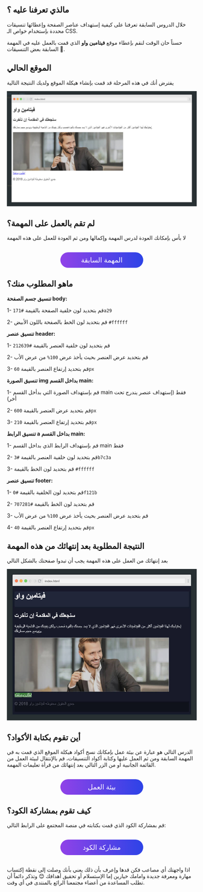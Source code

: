 ## مالذي تعرفنا عليه ؟

خلال الدروس السابقة تعرفنا على كيفية إستهداف عناصر الصفحة وإعطائها تنسيقات محددة بإستخدام خواص الـ CSS.

حسناً حان الوقت لنقم بإعطاء موقع **فيتامين واو** الذي قمت بالعمل عليه في المهمة السابقة بعض التنسيقات :partying_face:.

## الموقع الحالي

يفترض أنك في هذه المرحلة قد قمت بإنشاء هيكلة الموقع ولديك النتيجة التالية

![نتيجة المهمة السابقة](assets/1.jpg)

## لم تقم بالعمل على المهمة؟

لا بأس بإمكانك العودة لدرس المهمة وإكمالها ومن ثم العودة للعمل على هذه المهمة

<a href="https://coretabs.net/classroom/frontend/html-css-basics/العمل-على-هيكلة-المشروع/التدرب-على-تقسيم-وهيكلة-الصفحات" style="display: block; width: 200px; background-color: #5355e8; background-image:linear-gradient(to left, #2d43e7, #9042e8); color:#fff; padding: 10px; margin: 30px auto; border-radius:100px; text-decoration: none; font-size: 18px; text-align: center;" target="_blank">المهمة السابقة</a>

## ماهو المطلوب منك؟

**تنسيق جسم الصفحة body:**

1- قم بتحديد لون خلفية الصفحة بالقيمة `#171a29`

2- قم بتحديد لون الخط بالصفحة باللون الأبيض `#ffffff`

**تنسيق عنصر header:**

1- قم بتحديد لون خلفية العنصر بالقيمة `#212639`

2- قم بتحديد عرض العنصر بحيث يأخذ عرض `100%` من عرض الأب

3- قم بتحديد إرتفاع العنصر بالقيمة `60px`

**تنسيق الصورة img بداخل القسم main:**

1- قم بإستهداف الصورة التي بدأخل القسم main فقط (إستهداف عنصر يندرج تحت أخر)

2- قم بتحديد عرض العنصر بالقيمة `600px`

3- قم بتحديد إرتفاع العنصر بالقيمة `210px`

**تنسيق الرابط a بداخل القسم main:**

1- قم بإستهداف الرابط الذي بداخل القسم main فقط

2- قم بتحديد لون خلفية العنصر بالقيمة `#3b7c3a`

3- قم بتحديد لون الخط بالقيمة `#ffffff`

**تنسيق عنصر footer:**

1- قم بتحديد لون الخلفية بالقيمة `#0f121b`

2- قم بتحديد لون الخط بالقيمة `#707281`

3- قم بتحديد عرض العنصر بحيث يأخذ عرض `100%` من عرض الأب

4- قم بتحديد إرتفاع العنصر بالقيمة `40px`

## النتيجة المطلوبة بعد إنتهائك من هذه المهمة

بعد إنتهائك من العمل على هذه المهمة يجب أن تبدوا صفحتك بالشكل التالي

![النتيجة النهائية](assets/2.jpg)

## أين تقوم بكتابة الأكواد؟

الدرس التالي هو عبارة عن بيئة عمل بإمكانك نسخ أكواد هيكلة الموقع الذي قمت به في المهمة السابقة ومن ثم العمل عليها وكتابة أكواد التنسيقات، قم بالإنتقال لبيئة العمل من القائمة الجانبية او من الزر التالي بعد إنتهائك من قرأة تعليمات المهمة.

<a href="#" style="display: block; width: 200px; background-color: #5355e8; background-image:linear-gradient(to left, #2d43e7, #9042e8); color:#fff; padding: 10px; margin: 30px auto; border-radius:100px; text-decoration: none; font-size: 18px; text-align: center;" target="_blank">بيئة العمل</a>

## كيف تقوم بمشاركة الكود؟

قم بمشاركة الكود الذي قمت بكتابته في منصة المجتمع على الرابط التالي:

<a href="https://forums.coretabs.net/t/مشاركة-حلول-العمل-على-تنسيقات-تطبيق-فيتامين-واو/1168" style="display: block; width: 200px; background-color: #5355e8; background-image:linear-gradient(to left, #2d43e7, #9042e8); color:#fff; padding: 10px; margin: 30px auto; border-radius:100px; text-decoration: none; font-size: 18px; text-align: center;" target="_blank">مشاركة الكود</a>

اذا واجهتك أي مصاعب فكن قدها وإعرف بأن ذلك يعني بأنك وصلت إلى نقطة إكتساب مهارة ومعرفة جديدة وامامك خيارين إما الإستسلام أو تحقيق أهدافك 😊 وتذكر دائماً أن تطلب المساعدة من أعضاء مجتمعنا الرائع بالمنتدى في أي وقت.